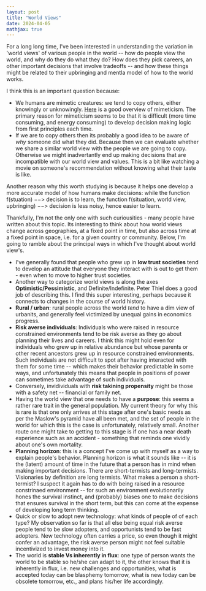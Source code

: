 ```yaml
---
layout: post
title: "World Views"
date: 2024-04-05
mathjax: true
---
```



For a long long time, I've been interested in understanding the variation in 'world views' of various people in the world -- how do people view the world, and why do they do what they do? How does they pick careers, an other important decisions that involve tradeoffs -- and how these things might be related to their upbringing and mentla model of how to the world works. 

I think this is an important question because: 

- We humans are mimetic creatures: we tend to copy others, either knowingly or unknowingly. [Here]() is a good overview of mimeticism. The primary reason for mimeticism seems to be that it is difficult (more time consuming, and energy consuming) to develop decision making logic from first principles each time.  
- If we are to copy others then its probably a good idea to be aware of _why_ someone did what they did. Because then we can evaluate whether we share a similar world view with the people we are going to copy. Otherwise we might inadvertantly end up making decisions that are incompatible with our world view and values. This is a bit like watching a movie on someone's recommendation without knowing what their taste is like. 

Another reason why this worth studying is because it helps one develop a more accurate model of how humans make decisions: while the function f(stuation) $-->$ decision is to learn, the function f(situation, world view, upbringing) $-->$ decision is less noisy, hence easier to learn. 

Thankfully, I'm not the only one with such curiousities - many people have written about this topic. Its interesting to think about how world views change across geographies, at a fixed point in time, but also across time at a fixed point in space, i.e. for a given country or community. Below, I'm going to ramble about the principal ways in which I've thought about world view's. 

- I've generally found that people who grew up in **low trust societies** tend to develop an attitude that everyone they interact with is out to get them - even when to move to higher trust societies.  
- Another way to categorize world views is along the axes **Optimistic/Pessimistic**, and Definite/Indefinite. Peter Thiel does a good job of describing this. I find this super interesting, perhaps because it connects to changes in the course of world history. 
- **Rural / urban**: rural people across the world _tend_ to have a dim view of urbanits, and generally feel victimized by unequal gains in economics progress. 
- **Risk averse individuals**: Individuals who were raised in resource constrained environments tend to be risk averse as they go about planning their lives and careers. I think this might hold even for individuals who grew up in relative abundance but whose parents or other recent ancestors grew up in resource constrained environments. Such individuals are not difficult to spot after having interacted with them for some time -- which makes their behavior predictable in some ways, and unfortunately this means that people in positions of power can sometimes take advantage of such individuals. 
- Conversely, invidividuals with **risk takining propensity** might be those with a safety net -- financial or family net. 
- Having the world view that one needs to have a **purpose**: this seems a rather rare trait in the general population. My current theory for why this is rare is that one only arrives at this stage after one's basic needs as per the Maslow's pyramid have all been met, and the set of people in the world for which this is the case is unfortunately, relatively small. Another route one might take to getting to this stage is if one has a near death experience such as an accident - something that reminds one vividly about one's own mortality.
- **Planning horizon**: this is a concept I've come up with myself as a way to explain people's behavior. Planning horizon is what it sounds like -- it is the (latent) amount of time in the future that a person has in mind when making important decisions. There are short-termists and long-termists. Visionaries by definition are long termists. What makes a person a short-termist? I suspect it again has to do with being raised in a resource constrinaed environment -- for such an environment evolutionarily hones the survival instinct, and (probably) biases one to make decisions that ensures survival in the short term, but this can come at the expense of developing long term thinking. 
- Quick or slow to adopt new technology: what kinds of people of of each type? My observation so far is that all else being equal risk averse people tend to be slow adopters, and opportunists tend to be fast adopters. New technology often carries a price, so even though it might confer an advantage, the risk averse person might not feel suitable incentivized to invest money into it. 
- The world is **stable Vs inherently in flux**: one type of person wants the world to be stable so he/she can adapt to it, the other knows that it is inherently in flux, i.e. new challenges and opportunities, what is accepted today can be blasphemy tomorrow, what is new today can be obsolete tomorrow, etc., and plans his/her life accordingly. 





